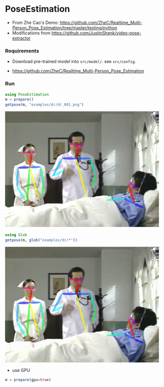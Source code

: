 # PoseEstimation

- From Zhe Cao's Demo: https://github.com/ZheC/Realtime_Multi-Person_Pose_Estimation/tree/master/testing/python
- Modifications from https://github.com/JustinShenk/video-pose-extractor


### Requirements
* Download pre-trained model into `src/model/`. see `src/config`.
 - https://github.com/ZheC/Realtime_Multi-Person_Pose_Estimation


### Run
```julia
using PoseEstimation
m = prepare()
getpose(m, "examples/dr/dr_001.png")
```

<img src="examples/dr_output.png" />

```julia
using Glob
getpose(m, glob("examples/dr/*"))
```

<img src="examples/dr_output.gif" />

* use GPU
```julia
m = prepare(gpu=true)
```
